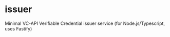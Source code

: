 # issuer
Minimal VC-API Verifiable Credential issuer service (for Node.js/Typescript, uses Fastify)
